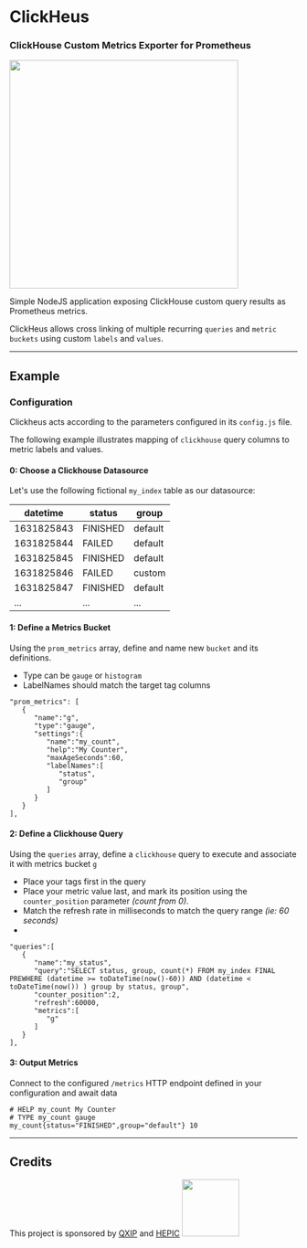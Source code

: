 #  ClickHeus
### ClickHouse Custom Metrics Exporter for Prometheus
<img src=https://user-images.githubusercontent.com/1423657/62568240-0e389700-b88d-11e9-8e7d-16d84be08ae9.png width=400>

Simple NodeJS application exposing ClickHouse custom query results as Prometheus metrics.

ClickHeus allows cross linking of multiple recurring `queries` and `metric buckets` using custom `labels` and `values`.


-------------

## Example

### Configuration

Clickheus acts according to the parameters configured in its `config.js` file.

The following example illustrates mapping of `clickhouse` query columns to metric labels and values.

#### 0: Choose a Clickhouse Datasource
Let's use the following fictional `my_index` table as our datasource:

|datetime  |status   |group   |
|---|---|---|
| 1631825843  | FINISHED  | default  |
| 1631825844  | FAILED    | default  |
| 1631825845  | FINISHED  | default  |
| 1631825846  | FAILED    | custom   |
| 1631825847  | FINISHED  | default  |
| ...         | ...       | ...      |

#### 1: Define a Metrics Bucket
Using the `prom_metrics` array, define and name new `bucket` and its definitions. 
- Type can be `gauge` or `histogram`
- LabelNames should match the target tag columns
```
"prom_metrics": [
   {
      "name":"g",
      "type":"gauge",
      "settings":{
         "name":"my_count",
         "help":"My Counter",
         "maxAgeSeconds":60,
         "labelNames":[
            "status",
            "group"
         ]
      }
   }
],

```

#### 2: Define a Clickhouse Query
Using the `queries` array, define a `clickhouse` query to execute and associate it with metrics bucket `g`
- Place your tags first in the query
- Place your metric value last, and mark its position using the `counter_position` parameter _(count from 0)_.
- Match the refresh rate in milliseconds to match the query range _(ie: 60 seconds)_
- 
```
"queries":[
   {
      "name":"my_status",
      "query":"SELECT status, group, count(*) FROM my_index FINAL PREWHERE (datetime >= toDateTime(now()-60)) AND (datetime < toDateTime(now()) ) group by status, group",
      "counter_position":2,
      "refresh":60000,
      "metrics":[
         "g"
      ]
   }
],
```

#### 3: Output Metrics
Connect to the configured `/metrics` HTTP endpoint defined in your configuration and await data
```
# HELP my_count My Counter
# TYPE my_count gauge
my_count{status="FINISHED",group="default"} 10
```


---------

## Credits
This project is sponsored by [QXIP](https://github.com/qxip) and [HEPIC](http://hepic.tel)
<img src="https://avatars2.githubusercontent.com/u/27866033?s=200&v=4" width=100>

